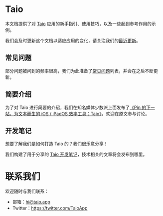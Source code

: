 # Taio

本文档提供了对 [Taio](https://taio.app/cn/) 应用的新手指引、使用技巧，以及一些起到参考作用的示例。

我们会及时更新这个文档以适应应用的变化，请关注我们的[最近更新](cn/whatsnew.md)。

## 常见问题

部分问题被问到的频率很高，我们为此准备了[常见问题](cn/faq.md)列表，并会在之后不断更新。

## 简要介绍

为了对 Taio 进行简要的介绍，我们在知名媒体少数派上面发布了[《Pin 的下一站，为文本而生的 iOS / iPadOS 效率工具：Taio》](https://sspai.com/post/63729)，欢迎在原文参与讨论。

## 开发笔记

想要了解我们是如何打造 Taio 的？我们很乐意分享！

我们构建了用于分享的 [Taio 开发笔记](https://dev.taio.app/#/cn/)，技术相关的文章将会发布到哪里。

# 联系我们

欢迎随时与我们联系：

- 邮箱：[hi@taio.app](mailto:hi@taio.app)
- Twitter：https://twitter.com/TaioApp